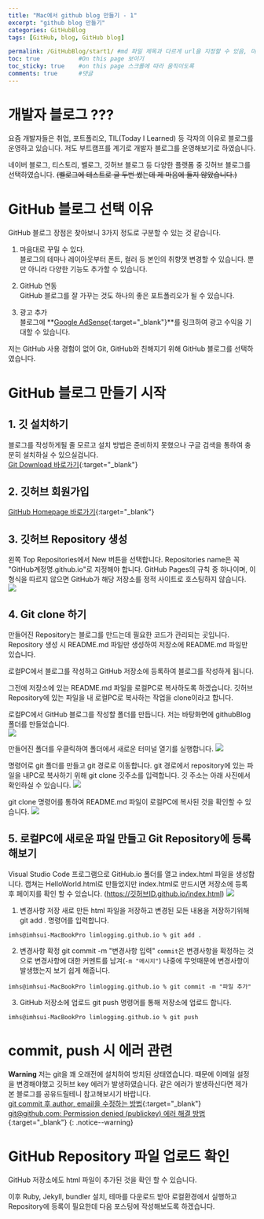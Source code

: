 ```yaml
---
title: "Mac에서 github blog 만들기 - 1"
excerpt: "github blog 만들기"
categories: GitHubBlog
tags: [GitHub, blog, GitHub blog]

permalink: /GitHubBlog/start1/ #md 파일 제목과 다르게 url을 지정할 수 있음, 미지정 시 md 파일 명으로 따라감   
toc: true           #On this page 보이기 
toc_sticky: true    #on this page 스크롤에 따라 움직이도록 
comments: true      #댓글
---
```


# 개발자 블로그 ??? 

요즘 개발자들은 취업, 포트폴리오, TIL(Today I Learned) 등 각자의 이유로 블로그를 운영하고 있습니다. 저도 부트캠프를 계기로 개발자 블로그를 운영해보기로 하였습니다. 

네이버 블로그, 티스토리, 벨로그, 깃허브 블로그 등 다양한 플랫폼 중 깃허브 블로그를 선택하였습니다. <font style="text-decoration:line-through">(벨로그에 테스트로 글 두번 썼는데 제 마음에 들지 않았습니다.)</font>  


# GitHub 블로그 선택 이유
GitHub 블로그 장점은 찾아보니 3가지 정도로 구분할 수 있는 것 같습니다. 
1. 마음대로 꾸밀 수 있다. 
<br>블로그의 테마나 레이아웃부터 폰트, 컬러 등 본인의 취향껏 변경할 수 있습니다. 뿐만 아니라 다양한 기능도 추가할 수 있습니다.

2. GitHub 연동
<br>GitHub 블로그를 잘 가꾸는 것도 하나의 좋은 포트폴리오가 될 수 있습니다.

3. 광고 추가
<br>블로그에 **[Google AdSense](https://www.google.com/adsense/start/){:target="_blank"}**를 링크하여 광고 수익을 기대할 수 있습니다. 

저는 GitHub 사용 경험이 없어 Git, GitHub와 친해지기 위해 GitHub 블로그를 선택하였습니다. 

# GitHub 블로그 만들기 시작
## 1. 깃 설치하기 
블로그를 작성하게될 줄 모르고 설치 방법은 준비하지 못했으나 구글 검색을 통하여 충분히 설치하실 수 있으실겁니다. 
<br>[Git Download 바로가기](https://git-scm.com/downloads){:target="_blank"} 

## 2. 깃허브 회원가입 
[GitHub Homepage 바로가기](https://github.com/){:target="_blank"}

## 3. 깃허브 Repository 생성 
왼쪽 Top Repositories에서 New 버튼을 선택합니다. 
Repositories name은 꼭 "GitHub계정명.github.io"로 지정해야 합니다. GitHub Pages의 규칙 중 하나이며, 이 형식을 따르지 않으면 GitHub가 해당 저장소를 정적 사이트로 호스팅하지 않습니다.
![](/assets/images/categories/githubblog/GitHubBlogNewRepository.png)

## 4. Git clone 하기 
만들어진 Repository는 블로그를 만드는데 필요한 코드가 관리되는 곳입니다. Repository 생성 시 README.md 파일만 생성하여 저장소에 README.md 파일만 있습니다. 

로컬PC에서 블로그를 작성하고 GitHub 저장소에 등록하여 블로그를 작성하게 됩니다. 

그전에 저장소에 있는 README.md 파일을 로컬PC로 복사하도록 하겠습니다. 깃허브 Repository에 있는 파일을 내 로컬PC로 복사하는 작업을 clone이라고 합니다. 

로컬PC에서 GitHub 블로그를 작성할 폴더를 만듭니다. 
저는 바탕화면에 githubBlog 폴더를 만들었습니다.  
![](/assets/images/categories/githubblog/desktopGitHubBlogDirectoryCreate.png)

만들어진 폴더를 우클릭하여 폴더에서 새로운 터미널 열기를 실행합니다.
![](/assets/images/categories/githubblog/GitHubBlogDirectoryTerminalOpen.png)  

명령어로 git 폴더를 만들고 git 경로로 이동합니다. git 경로에서 repository에 있는 파일을 내PC로 복사하기 위해 git clone 깃주소를 입력합니다. 깃 주소는 아래 사진에서 확인하실 수 있습니다. 
![](/assets/images/categories/githubblog/GitHubBlogGitClone.png)
[](/assets/images/categories/githubblog/GitHubBlogGitCloneUrl.png)

git clone 명령어를 통하여 README.md 파일이 로컬PC에 복사된 것을 확인할 수 있습니다. 
![](/assets/images/categories/githubblog/GitHubBlogGitCloneSuccess.png) 

## 5. 로컬PC에 새로운 파일 만들고 Git Repository에 등록해보기 
Visual Studio Code 프로그램으로 GitHub.io 폴더를 열고 index.html 파일을 생성합니다. 
캡쳐는 HelloWorld.html로 만들었지만 index.html로 만드시면 저장소에 등록 후 페이지를 확인 할 수 있습니다. (https://깃허브ID.github.io/index.html)
![](/assets/images/categories/githubblog/GitHubBlogCreateFile.png)

1. 변경사항 저장 
새로 만든 html 파일을 저장하고 변경된 모든 내용을 저장하기위해 git add . 명령어를 입력합니다. 
```console
imhs@imhsui-MacBookPro limlogging.github.io % git add . 
```
2. 변경사항 확정 
git commit -m "변경사항 입력"
`commit`은 변경사항을 확정하는 것으로 변경사항에 대한 커멘트를 남겨(`-m "메시지"`) 나중에 무엇때문에 변경사항이 발생했는지 보기 쉽게 해줍니다. 
```console
imhs@imhsui-MacBookPro limlogging.github.io % git commit -m "파일 추가" 
```

3. GitHub 저장소에 업로드 
git push 명령어를 통해 저장소에 업로드 합니다. 
```console
imhs@imhsui-MacBookPro limlogging.github.io % git push 
```

# commit, push 시 에러 관련 
**Warning** 저는 git을 꽤 오래전에 설치하여 방치된 상태였습니다. 때문에 이메일 설정을 변경해야했고 깃허브 key 에러가 발생하였습니다. 
같은 에러가 발생하신다면 제가 본 블로그를 공유드릴테니 참고해보시기 바랍니다. 
<br>[git commit 후 author, email을 수정하는 방법](https://codedosa.com/1856){:target="_blank"}
<br>[git@github.com: Permission denied (publickey) 에러 해결 방법](https://medium.com/@su_bak/git-github-com-permission-denied-publickey-%EC%97%90%EB%9F%AC-%ED%95%B4%EA%B2%B0-%EB%B0%A9%EB%B2%95-76b0ab741c62){:target="_blank"}
{: .notice--warning}


# GitHub Repository 파일 업로드 확인 
GitHub 저장소에도 html 파일이 추가된 것을 확인 할 수 있습니다. 

이후 Ruby, Jekyll, bundler 설치, 테마를 다운로드 받아 로컬환경에서 실행하고 Repository에 등록이 필요한데 다음 포스팅에 작성해보도록 하겠습니다. 